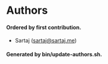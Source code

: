 # Authors

#### Ordered by first contribution.

- Sartaj (sartaj@sartaj.me)

#### Generated by bin/update-authors.sh.
